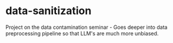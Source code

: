 # data-sanitization
Project on the data contamination seminar - Goes deeper into data preprocessing pipeline so that LLM's are much more unbiased.
